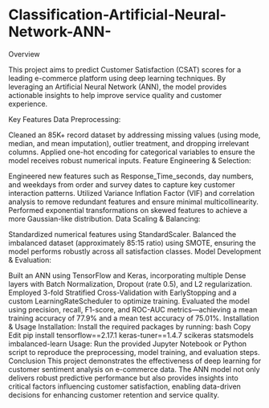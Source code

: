 # Classification-Artificial-Neural-Network-ANN-

Overview

This project aims to predict Customer Satisfaction (CSAT) scores for a leading e-commerce platform using deep learning techniques. By leveraging an Artificial Neural Network (ANN), the model provides actionable insights to help improve service quality and customer experience.

Key Features
Data Preprocessing:

Cleaned an 85K+ record dataset by addressing missing values (using mode, median, and mean imputation), outlier treatment, and dropping irrelevant columns.
Applied one-hot encoding for categorical variables to ensure the model receives robust numerical inputs.
Feature Engineering & Selection:

Engineered new features such as Response_Time_seconds, day numbers, and weekdays from order and survey dates to capture key customer interaction patterns.
Utilized Variance Inflation Factor (VIF) and correlation analysis to remove redundant features and ensure minimal multicollinearity.
Performed exponential transformations on skewed features to achieve a more Gaussian-like distribution.
Data Scaling & Balancing:

Standardized numerical features using StandardScaler.
Balanced the imbalanced dataset (approximately 85:15 ratio) using SMOTE, ensuring the model performs robustly across all satisfaction classes.
Model Development & Evaluation:

Built an ANN using TensorFlow and Keras, incorporating multiple Dense layers with Batch Normalization, Dropout (rate 0.5), and L2 regularization.
Employed 3-fold Stratified Cross-Validation with EarlyStopping and a custom LearningRateScheduler to optimize training.
Evaluated the model using precision, recall, F1-score, and ROC-AUC metrics—achieving a mean training accuracy of 77.9% and a mean test accuracy of 75.01%.
Installation & Usage
Installation:
Install the required packages by running:
bash
Copy
Edit
pip install tensorflow==2.17.1 keras-tuner==1.4.7 scikeras statsmodels imbalanced-learn
Usage:
Run the provided Jupyter Notebook or Python script to reproduce the preprocessing, model training, and evaluation steps.
Conclusion
This project demonstrates the effectiveness of deep learning for customer sentiment analysis on e-commerce data. The ANN model not only delivers robust predictive performance but also provides insights into critical factors influencing customer satisfaction, enabling data-driven decisions for enhancing customer retention and service quality.

